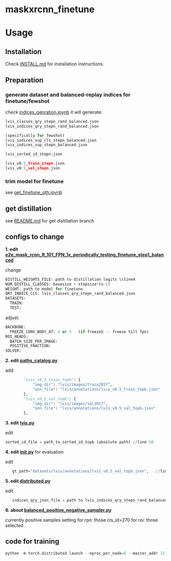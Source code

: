 # maskxrcnn_finetune

# Usage

## Installation

Check [INSTALL.md](INSTALL.md) for installation instructions.

## Preparation

### generate dataset and balanced-replay indices for finetune/fewshot 
check [indices_genration.ipynb](indices_genration.ipynb)
it will generate:
```python
lvis_classes_qry_stepn_rand_balanced.json
lvis_indices_qry_stepn_rand_balanced.json

(specifically for fewshot)
lvis_indices_sup_cls_stepn_balanced.json
lvis_indices_sup_stepn_balanced.json

lvis_sorted_id_stepn.json

lvis_v0.5_train_stepn.json
lvis_v0.5_val_stepn.json
```
### trim model for finetune
see [get_finetune_pth.ipynb](get_finetune_pth.ipynb)

## get distillation
see [README.md](https://github.com/JoyHuYY1412/maskxrcnn_finetune/blob/get_distillation/README.md) for get distillation branch

## configs to change

**1. edit [e2e_mask_rcnn_R_101_FPN_1x_periodically_testing_finetune_step1_balanced](https://github.com/JoyHuYY1412/maskxrcnn_finetune/blob/master/configs/lvis/e2e_mask_rcnn_R_101_FPN_1x_periodically_testing_finetune_step1_balanced.yaml)**

change
```python
DISTILL_WEIGHTS_FILE: path to distillation logits \\line4
NUM_DISTILL_CLASSES: basesize + stepsize*(n-1)
WEIGHT: path to model for finetune
QRY_INDICE_CLS: lvis_classes_qry_stepn_rand_balanced.json
DATASETS:
  TRAIN:
  TEST:
```

adjust:
```python
BACKBONE:
  FREEZE_CONV_BODY_AT: 4 or 5   (if freeze5 -- freeze till fpn)
ROI_HEADS:
  BATCH_SIZE_PER_IMAGE:
  POSITIVE_FRACTION:
SOLVER:
```

**2. edit [paths_catalog.py](https://github.com/JoyHuYY1412/maskxrcnn_finetune/blob/master/maskrcnn_benchmark/config/paths_catalog.py)**

add
```python
        "lvis_v0.5_train_topb": {
            "img_dir": "lvis/images/train2017",
            "ann_file": "lvis/annotations/lvis_v0.5_train_topb.json"
        },
        "lvis_v0.5_val_topb": {
            "img_dir": "lvis/images/val2017",
            "ann_file": "lvis/annotations/lvis_v0.5_val_topb.json"
        },
```

**3. edit [lvis.py](https://github.com/JoyHuYY1412/maskxrcnn_finetune/blob/master/maskrcnn_benchmark/data/datasets/lvis.py)**

edit
```python
sorted_id_file = path_to_sorted_id_topb (absolute path) //line 38
```

**4. edit [__init__.py](https://github.com/JoyHuYY1412/maskxrcnn_finetune/blob/master/maskrcnn_benchmark/data/datasets/evaluation/lvis/__init__.py)**
for evaluation

edit
```python
   gt_path="datasets/lvis/annotations/lvis_v0.5_val_topb.json",   //line 16
```

**5. edit [distributed.py](https://github.com/JoyHuYY1412/maskxrcnn_finetune/blob/master/maskrcnn_benchmark/data/samplers/distributed.py)**

edit
```python
   indices_qry_json_file = path to lvis_indices_qry_stepn_rand_balanced.json   //line 98
```

**6. about [balanced_positive_negative_sampler.py](https://github.com/JoyHuYY1412/maskxrcnn_finetune/blob/master/maskrcnn_benchmark/modeling/balanced_positive_negative_sampler.py)**

currently positive samples setting
for rpn:  those cls_id>270
for roi: those selected


## code for training
```python
python -m torch.distributed.launch --nproc_per_node=8 --master_addr 127.0.0.3 --master_port 29503 ./tools/train_net.py --use-tensorboard --config-file "configs/lvis/e2e_mask_rcnn_R_50_FPN_1x_periodically_testing_maskxrcnn_stepn.yaml" MODEL.RPN.FPN_POST_NMS_TOP_N_TRAIN 1000
```


